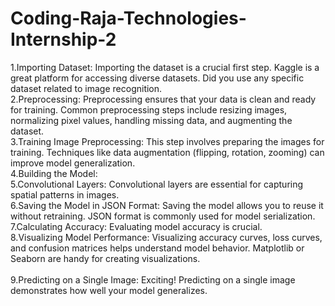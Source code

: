 # Coding-Raja-Technologies-Internship-2
1.Importing Dataset:
Importing the dataset is a crucial first step. Kaggle is a great platform for accessing diverse datasets. Did you use any specific dataset related to image recognition.
<br>
2.Preprocessing:
Preprocessing ensures that your data is clean and ready for training.
Common preprocessing steps include resizing images, normalizing pixel values, handling missing data, and augmenting the dataset.
<br>
3.Training Image Preprocessing:
This step involves preparing the images for training.
Techniques like data augmentation (flipping, rotation, zooming) can improve model generalization.
<br>
4.Building the Model:
<br>
5.Convolutional Layers:
Convolutional layers are essential for capturing spatial patterns in images.
<br>
6.Saving the Model in JSON Format:
Saving the model allows you to reuse it without retraining.
JSON format is commonly used for model serialization.
<br>
7.Calculating Accuracy:
Evaluating model accuracy is crucial. 
<br>
8.Visualizing Model Performance:
Visualizing accuracy curves, loss curves, and confusion matrices helps understand model behavior.
Matplotlib or Seaborn are handy for creating visualizations.
<br>
<br>
9.Predicting on a Single Image:
Exciting! Predicting on a single image demonstrates how well your model generalizes.

